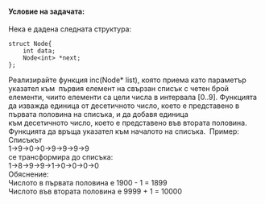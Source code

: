 #### Условие на задачата:
Нека е дадена следната структура:
```
struct Node{
    int data;
    Node<int> *next;
};
```
Реализирайте функция inc(Node* list), която приема като параметър указател към  първия елемент на свързан списък с четен брой елементи, чиито елементи са цели числа в интервала [0..9]. Функцията да изважда единица от десетичното число, което е представено в първата половина на списъка, и да добавя единица към десетичното число, което е представено във втората половина. Функцията да връща указател към началото на списъка. 
Пример: <br />
Списъкът <br />
1->9->0->0->9->9->9->9<br />
се трансформира до списъка:<br />
1->8->9->9->1->0->0->0->0<br />
Обяснение:<br />
Числото в първата половина е 1900 - 1 = 1899<br />
Числото във втората половина е 9999 + 1 = 10000<br />
